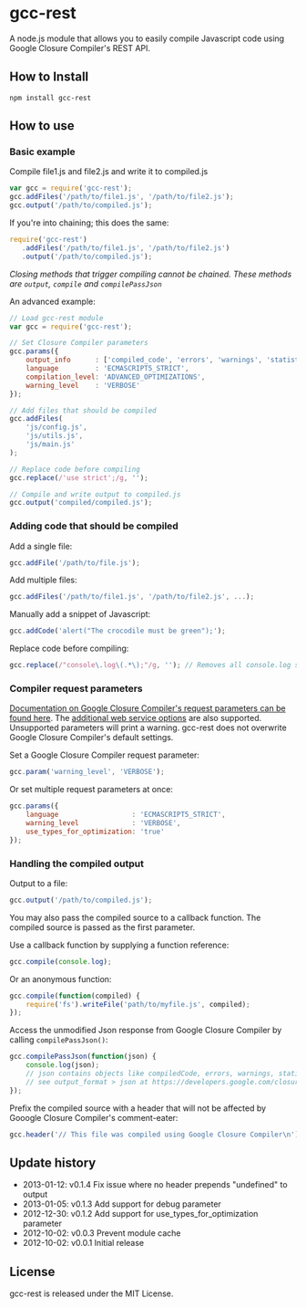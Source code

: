 # gcc-rest
A node.js module that allows you to easily compile Javascript code using Google Closure Compiler's REST API.

## How to Install
```shell
npm install gcc-rest
```

## How to use

### Basic example

Compile file1.js and file2.js and write it to compiled.js

```js
var gcc = require('gcc-rest');
gcc.addFiles('/path/to/file1.js', '/path/to/file2.js');
gcc.output('/path/to/compiled.js');
```

If you're into chaining; this does the same:

```js
require('gcc-rest')
   .addFiles('/path/to/file1.js', '/path/to/file2.js')
   .output('/path/to/compiled.js');
```

*Closing methods that trigger compiling cannot be chained. These methods are `output`, `compile` and `compilePassJson`*

An advanced example:

```js
// Load gcc-rest module
var gcc = require('gcc-rest');

// Set Closure Compiler parameters
gcc.params({
    output_info      : ['compiled_code', 'errors', 'warnings', 'statistics'],
    language         : 'ECMASCRIPT5_STRICT',
    compilation_level: 'ADVANCED_OPTIMIZATIONS',
    warning_level    : 'VERBOSE'
});

// Add files that should be compiled
gcc.addFiles(
    'js/config.js',
    'js/utils.js',
    'js/main.js'
);

// Replace code before compiling
gcc.replace(/'use strict';/g, '');

// Compile and write output to compiled.js
gcc.output('compiled/compiled.js');
```

### Adding code that should be compiled

Add a single file:

```js
gcc.addFile('/path/to/file.js');
```

Add multiple files:

```js
gcc.addFiles('/path/to/file1.js', '/path/to/file2.js', ...);
```

Manually add a snippet of Javascript:

```js
gcc.addCode('alert("The crocodile must be green");');
```

Replace code before compiling:

```js
gcc.replace(/"console\.log\(.*\);"/g, ''); // Removes all console.log statements
```

### Compiler request parameters

[Documentation on Google Closure Compiler's request parameters can be found here](https://developers.google.com/closure/compiler/docs/api-ref).
The [additional web service options](http://code.google.com/p/closure-compiler/wiki/AdditionalWebserviceOptions) are also supported.
Unsupported parameters will print a warning. gcc-rest does not overwrite Google Closure Compiler's default settings.

Set a Google Closure Compiler request parameter:

```js
gcc.param('warning_level', 'VERBOSE');
```

Or set multiple request parameters at once:

```js
gcc.params({
    language                  : 'ECMASCRIPT5_STRICT',
    warning_level             : 'VERBOSE',
    use_types_for_optimization: 'true'
});
```

### Handling the compiled output

Output to a file:

```js
gcc.output('/path/to/compiled.js');
```

You may also pass the compiled source to a callback function. The compiled source is passed as the first parameter.

Use a callback function by supplying a function reference:

```js
gcc.compile(console.log);
```

Or an anonymous function:

```js
gcc.compile(function(compiled) {
    require('fs').writeFile('path/to/myfile.js', compiled);
});
```

Access the unmodified Json response from Google Closure Compiler by calling `compilePassJson()`:

```js
gcc.compilePassJson(function(json) {
    console.log(json);
    // json contains objects like compiledCode, errors, warnings, statistics
    // see output_format > json at https://developers.google.com/closure/compiler/docs/api-ref
});
```

Prefix the compiled source with a header that will not be affected by Gooogle Closure Compiler's comment-eater:

```js
gcc.header('// This file was compiled using Google Closure Compiler\n');
```

## Update history

 * 2013-01-12: v0.1.4 Fix issue where no header prepends "undefined" to output
 * 2013-01-05: v0.1.3 Add support for debug parameter
 * 2012-12-30: v0.1.2 Add support for use_types_for_optimization parameter
 * 2012-10-02: v0.0.3 Prevent module cache
 * 2012-10-02: v0.0.1 Initial release

## License
gcc-rest is released under the MIT License.
